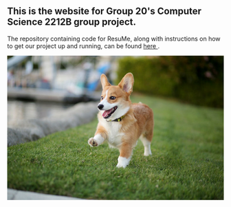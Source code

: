 ## This is the website for Group 20's Computer Science 2212B group project. 

The repository containing code for ResuMe, along with instructions on how to get our project up and running, can be found <a href = https://github.com/Peredwel/ResuMe> here </a>.

<img src = "docs/images/corgidog.jpg">
